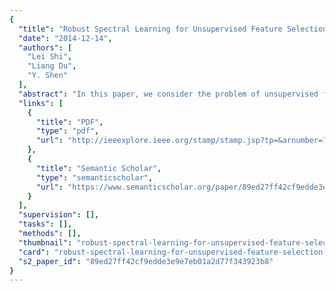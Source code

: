 ```yaml
---
{
  "title": "Robust Spectral Learning for Unsupervised Feature Selection",
  "date": "2014-12-14",
  "authors": [
    "Lei Shi",
    "Liang Du",
    "Y. Shen"
  ],
  "abstract": "In this paper, we consider the problem of unsupervised feature selection. Recently, spectral feature selection algorithms, which leverage both graph Laplacian and spectral regression, have received increasing attention. However, existing spectral feature selection algorithms suffer from two major problems: 1) since the graph Laplacian is constructed from the original feature space, noisy and irrelevant features may have adverse effect on the estimated graph Laplacian and hence degenerate the quality of the induced graph embedding, 2) since the cluster labels are discrete in natural, relaxing and approximating these labels into a continuous embedding can inevitably introduce noise into the estimated cluster labels. Without considering the noise in the cluster labels, the feature selection process may be misguided. In this paper, we propose a Robust Spectral learning framework for unsupervised Feature Selection (RSFS), which jointly improves the robustness of graph embedding and sparse spectral regression. Compared with existing methods which are sensitive to noisy features, our proposed method utilizes a robust local learning method to construct the graph Laplacian and a robust spectral regression method to handle the noise on the learned cluster labels. In order to solve the proposed optimization problem, an efficient iterative algorithm is proposed. We also show the close connection between the proposed robust spectral regression and robust Huber M-estimator. Experimental results on different datasets show the superiority of RSFS.",
  "links": [
    {
      "title": "PDF",
      "type": "pdf",
      "url": "http://ieeexplore.ieee.org/stamp/stamp.jsp?tp=&arnumber=7023433"
    },
    {
      "title": "Semantic Scholar",
      "type": "semanticscholar",
      "url": "https://www.semanticscholar.org/paper/89ed27ff42cf9edde3e9e7eb01a2d77f343923b8"
    }
  ],
  "supervision": [],
  "tasks": [],
  "methods": [],
  "thumbnail": "robust-spectral-learning-for-unsupervised-feature-selection-thumb.jpg",
  "card": "robust-spectral-learning-for-unsupervised-feature-selection-card.jpg",
  "s2_paper_id": "89ed27ff42cf9edde3e9e7eb01a2d77f343923b8"
}
---
```


